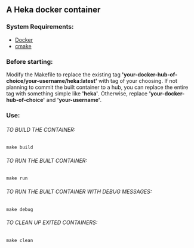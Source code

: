 ## A Heka docker container

### System Requirements:
 - [Docker](http://www.docker.com/)
 - [cmake](http://www.cmake.org/cmake/resources/software.html)

### Before starting:


Modify the Makefile to replace the existing tag **'your-docker-hub-of-choice/your-username/heka:latest'** with tag of your choosing.  If not planning to commit the built container to a hub, you can replace the entire tag with something simple like **'heka'**.  Otherwise, replace **'your-docker-hub-of-choice'** and **'your-username'**.

### Use:
###### TO BUILD THE CONTAINER:
`make build`

###### TO RUN THE BUILT CONTAINER:
`make run`

###### TO RUN THE BUILT CONTAINER WITH DEBUG MESSAGES:
`make debug`

###### TO CLEAN UP EXITED CONTAINERS:
`make clean`
